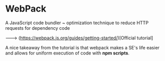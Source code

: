 # WebPack 

A JavaScript code bundler ~ optimization technique to reduce HTTP requests for dependency code

---> (https://webpack.js.org/guides/getting-started/)[Official tutorial]

A nice takeaway from the tutorial is that webpack makes a SE's life easier 
and allows for uniform execution of code with __**npm scripts**__.